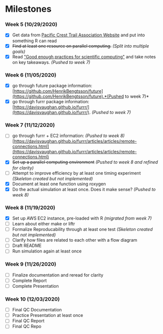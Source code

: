 # Milestones

### Week 5 (10/29/2020)

* [x] Get data from [Pacific Crest Trail Association Website](https://www.pcta.org/our-work/trail-and-land-management/pct-visitor-use-statistics/) and put into something R can read
* [x] <del>Find at least one resource on parallel computing.</del> *(Split into multiple goals)*
* [x] Read ["Good enough practices for scientific computing"](https://journals.plos.org/ploscompbiol/article?id=10.1371/journal.pcbi.1005510) and take notes on key takeaways. *(Pushed to week 7)* 

### Week 6 (11/05/2020)

* [x] go through future package information: [https://github.com/HenrikBengtsson/future](https://github.com/HenrikBengtsson/future).*(Pushed to week 7)* 
* [x] go through furrr package information: [https://davisvaughan.github.io/furrr/](https://davisvaughan.github.io/furrr/). *(Pushed to week 7)* 

### Week 7 (11/12/2020)

* [ ] go through furrr + EC2 information: *(Pushed to week 8)* [https://davisvaughan.github.io/furrr/articles/articles/remote-connections.html](https://davisvaughan.github.io/furrr/articles/articles/remote-connections.html)
* [x] <del>Set up a parallel computing environment</del> *(Pushed to week 8 and refined for clarity)*
* [ ] Attempt to improve efficiency by at least one timing experiment *(Skeleton created but not implemented)*
* [x] Document at least one function using roxygen
* [x] Do the actual simulation at least once. Does it make sense? *(Pushed to week 8)*

### Week 8 (11/19/2020)

* [x] Set up AWS EC2 instance, pre-loaded with R *(migrated from week 7)*
* [ ] Learn about either make or liftr
* [ ] Formalize Reproducability through at least one test *(Skeleton created but not implemented)*
* [ ] Clarify how files are related to each other with a flow diagram
* [ ] Draft README
* [ ] Run simulation again at least once

### Week 9 (11/26/2020)

* [ ] Finalize documentation and reread for clarity
* [ ] Complete Report
* [ ] Complete Presentation

### Week 10 (12/03/2020)

* [ ] Final QC Documentation
* [ ] Practice Presentation at least once
* [ ] Final QC Report
* [ ] Final QC Repo